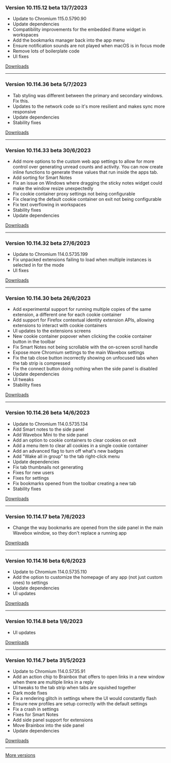 <h3>Version 10.115.12 beta <span class="date">13/7/2023</span></h3>
<ul>
  <li>Update to Chromium 115.0.5790.90</li>
  <li>Update dependencies</li>
  <li>Compatibility improvements for the embedded iframe widget in workspaces</li>
  <li>Add the bookmarks manager back into the app menu</li>
  <li>Ensure notification sounds are not played when macOS is in focus mode</li>
  <li>Remove lots of boilerplate code</li>
  <li>UI fixes</li>
</ul>

[Downloads](https://wavebox.io/download/release/10.115.12.3)

---

<h3>Version 10.114.36 beta <span class="date">5/7/2023</span></h3>
<ul>
  <li>Tab styling was different between the primary and secondary windows. Fix this.</li>
  <li>Updates to the network code so it's more resilient and makes sync more responsive</li>
  <li>Update dependencies</li>
  <li>Stability fixes</li>
</ul>

[Downloads](https://wavebox.io/download/release/10.114.36.3)

---

<h3>Version 10.114.33 beta <span class="date">30/6/2023</span></h3>
<ul>
  <li>
    Add more options to the custom web app settings to allow for more control over
    generating unread counts and activity. You can now create inline functions to
    generate these values that run inside the apps tab.
  </li>
  <li>Add sorting for Smart Notes</li>
  <li>
    Fix an issue on Windows where dragging the sticky notes widget could make the
    window resize unexpectedly
  </li>
  <li>Fix cookie container proxy settings not being configurable</li>
  <li>Fix clearing the default cookie container on exit not being configurable</li>
  <li>Fix text overflowing in workspaces</li>
  <li>Stability fixes</li>
  <li>Update dependencies</li>
</ul>

[Downloads](https://wavebox.io/download/release/10.114.33.3)

---

<h3>Version 10.114.32 beta <span class="date">27/6/2023</span></h3>
<ul>
  <li>Update to Chromium 114.0.5735.199</li>
  <li>Fix unpacked extensions failing to load when multiple instances is selected in for the mode</li>
  <li>UI fixes</li>
</ul>

[Downloads](https://wavebox.io/download/release/10.114.32.3)

---

<h3>Version 10.114.30 beta <span class="date">26/6/2023</span></h3>
<ul>
  <li>
    Add experimental support for running multiple copies of the same extension, a different
    one for each cookie container
  </li>
  <li>
    Add support for Firefox contextual identity extension APIs, allowing extensions to
    interact with cookie containers
  </li>
  <li>UI updates to the extensions screens</li>
  <li>New cookie container popover when clicking the cookie container button in the toolbar</li>
  <li>Fix Smart Notes not being scrollable with the on-screen scroll handle</li>
  <li>Expose more Chromium settings to the main Wavebox settings</li>
  <li>Fix the tab close button incorrectly showing on unfocused tabs when the tab strip is compressed</li>
  <li>Fix the connect button doing nothing when the side panel is disabled</li>
  <li>Update dependencies</li>
  <li>UI tweaks</li>
  <li>Stability fixes</li>
</ul>

[Downloads](https://wavebox.io/download/release/10.114.30.3)

---

<h3>Version 10.114.26 beta <span class="date">14/6/2023</span></h3>
<ul>
  <li>Update to Chromium 114.0.5735.134</li>
  <li>Add Smart notes to the side panel</li>
  <li>Add Wavebox Mini to the side panel</li>
  <li>Add an option to cookie containers to clear cookies on exit</li>
  <li>Add a menu item to clear all cookies in a single cookie container</li>
  <li>Add an advanced flag to turn off what's new badges</li>
  <li>Add "Wake all in group" to the tab right-click menu</li>
  <li>Update dependencies</li>
  <li>Fix tab thumbnails not generating</li>
  <li>Fixes for new users</li>
  <li>Fixes for settings</li>
  <li>Fix bookmarks opened from the toolbar creating a new tab</li>
  <li>Stability fixes</li>
</ul>

[Downloads](https://wavebox.io/download/release/10.114.26.3)

---

<h3>Version 10.114.17 beta <span class="date">7/6/2023</span></h3>
<ul>
  <li>Change the way bookmarks are opened from the side panel in the main Wavebox window, so they don't replace a running app</li>
</ul>

[Downloads](https://wavebox.io/download/release/10.114.17.3)

---

<h3>Version 10.114.16 beta <span class="date">6/6/2023</span></h3>
<ul>
  <li>Update to Chromium 114.0.5735.110</li>
  <li>Add the option to customize the homepage of any app (not just custom ones) to settings</li>
  <li>Update dependencies</li>
  <li>UI updates</li>
</ul>

[Downloads](https://wavebox.io/download/release/10.114.16.3)

---

<h3>Version 10.114.8 beta <span class="date">1/6/2023</span></h3>
<ul>
  <li>UI updates</li>
</ul>

[Downloads](https://wavebox.io/download/release/10.114.8.3)

---

<h3>Version 10.114.7 beta <span class="date">31/5/2023</span></h3>
<ul>
  <li>Update to Chromium 114.0.5735.91</li>
  <li>Add an action chip to Brainbox that offers to open links in a new window when there are multiple links in a reply</li>
  <li>UI tweaks to the tab strip when tabs are squished together</li>
  <li>Dark mode fixes</li>
  <li>Fix a rendering glitch in settings where the UI would constantly flash</li>
  <li>Ensure new profiles are setup correctly with the default settings</li>
  <li>Fix a crash in settings</li>
  <li>Fixes for Smart Notes</li>
  <li>Add side panel support for extensions</li>
  <li>Move Brainbox into the side panel</li>
  <li>Update dependencies</li>
</ul>

[Downloads](https://wavebox.io/download/release/10.114.7.3)

---
[More versions](https://wavebox.io/changelog/beta/)